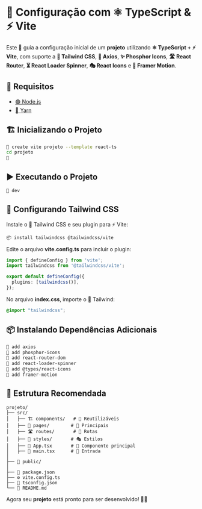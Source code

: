 # 🚀 Configuração com ⚛️ TypeScript & ⚡ Vite

Este 📁 guia a configuração inicial de um **projeto** utilizando **⚛️ TypeScript + ⚡ Vite**, com suporte a **🎨 Tailwind CSS**, **🔗 Axios**, **✨ Phosphor Icons**, **🛣️ React Router**, **⏳ React Loader Spinner**, **🎭 React Icons** e **💫 Framer Motion**.

## 📌 Requisitos

- [🟢 Node.js](https://nodejs.org/)
- [🧶 Yarn](https://yarnpkg.com/)

## 🏗️ Inicializando o Projeto

```sh
🧶 create vite projeto --template react-ts
cd projeto
🧶
```

## ▶️ Executando o Projeto

```sh
🧶 dev
```

## 🎨 Configurando Tailwind CSS

Instale o 🎨 Tailwind CSS e seu plugin para ⚡ Vite:

```sh
📦 install tailwindcss @tailwindcss/vite
```

Edite o arquivo **vite.config.ts** para incluir o plugin:

```ts
import { defineConfig } from 'vite';
import tailwindcss from '@tailwindcss/vite';

export default defineConfig({
  plugins: [tailwindcss()],
});
```

No arquivo **index.css**, importe o 🎨 Tailwind:

```css
@import "tailwindcss";
```

## 📦 Instalando Dependências Adicionais

```sh
🧶 add axios
🧶 add phosphor-icons
🧶 add react-router-dom
🧶 add react-loader-spinner
🧶 add @types/react-icons
🧶 add framer-motion
```

## 📂 Estrutura Recomendada

```
projeto/
├── src/
│   ├── 🏗️ components/   # 🔄 Reutilizáveis
│   ├── 📄 pages/        # 📜 Principais
│   ├── 🛣️ routes/       # 🚦 Rotas
│   ├── 🎨 styles/       # 🎭 Estilos
│   ├── 🔹 App.tsx       # 🔑 Componente principal
│   ├── 🚀 main.tsx      # 🎯 Entrada
│
├── 📂 public/
│
├── 📜 package.json
├── ⚙️ vite.config.ts
├── 📑 tsconfig.json
└── 📘 README.md
```

Agora seu **projeto** está pronto para ser desenvolvido! 🚀🎉

